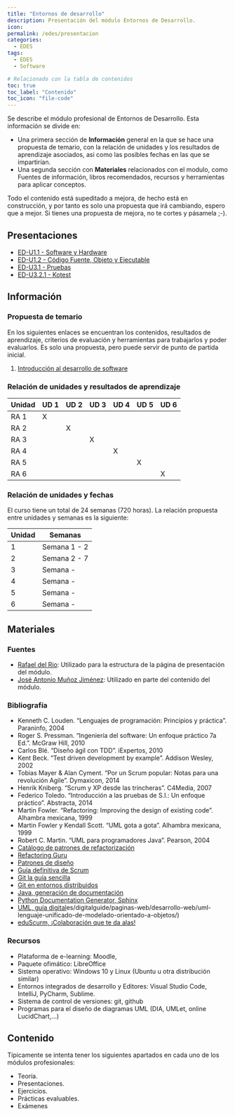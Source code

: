 ```yaml
---
title: "Entornos de desarrollo"
description: Presentación del módulo Entornos de Desarrollo.
icon: 
permalink: /edes/presentacion
categories:
  - EDES
tags:
  - EDES
  - Software

# Relacionado con la tabla de contenidos
toc: true
toc_label: "Contenido"
toc_icon: "file-code"
---
```



Se describe el módulo profesional de Entornos de Desarrollo. Esta información se divide en:

* Una primera sección de **Información** general en la que se hace una propuesta de temario, con la relación de unidades y los resultados de aprendizaje asociados, asi como las posibles fechas en las que se impartirían.
* Una segunda sección con **Materiales** relacionados con el modulo, como Fuentes de información, libros recomendados, recursos y herramientas para aplicar conceptos.

Todo el contenido está supeditado a mejora, de hecho está en construcción, y por tanto es solo una propuesta que irá cambiando, espero que a mejor. Si tienes una propuesta de mejora, no te cortes y pásamela ;-).

## Presentaciones

* [ED-U1.1 - Software y Hardware](https://revilofe.github.io/slides/section3-ed/ED-U1.1.-Software-Hardware.html)
* [ED-U1.2 - Código Fuente, Objeto y Ejecutable](https://revilofe.github.io/slides/section3-ed/ED-U1.2.-CodigoFuenteObjetoEjecutable.html)
* [ED-U3.1 - Pruebas](https://revilofe.github.io/slides/section3-ed/ED-U3.1.-Pruebas.html)
* [ED-U3.2.1 - Kotest](https://revilofe.github.io/slides/section3-ed/ED-U3.2.1.-Kotest.html)

## Información

### Propuesta de temario

En los siguientes enlaces se encuentran los contenidos, resultados de aprendizaje, criterios de evaluación y herramientas para trabajarlos y poder evaluarlos. Es solo una propuesta, pero puede servir de punto de partida inicial.

1. [Introducción al desarrollo de software](page-1/)


### Relación de unidades y resultados de aprendizaje

| Unidad | UD 1 | UD 2 | UD 3 | UD 4 | UD 5 | UD 6 |
| ------ | ---- | ---- | ---- | ---- | ---- | ---- |
| RA 1   | X    |      |      |      |      |      |
| RA 2   |      | X    |      |      |      |      |
| RA 3   |      |      |  X   |      |      |      |
| RA 4   |      |      |      |  X   |      |      |
| RA 5   |      |      |      |      |  X   |      |
| RA 6   |      |      |      |      |      | X    |

### Relación de unidades y fechas

El curso tiene un total de 24 semanas (720 horas). La relación propuesta entre unidades y semanas es la siguiente:

| Unidad | Semanas        |
| ------ | -------------- |
| 1      | Semana 1 - 2   |
| 2      | Semana 2 - 7   |
| 3      | Semana  -   |
| 4      | Semana  -  |
| 5      | Semana  -  |
| 6      | Semana  -  |

## Materiales

### Fuentes
- [Rafael del Rio](https://rafaeldelrio.github.io/): Utilizado para la estructura de la página de presentación del módulo.
- [José Antonio Muñoz Jiménez](https://github.com/jamj2000): Utilizado en parte del contenido del módulo.

### Bibliografía

* Kenneth C. Louden. “Lenguajes de programación: Principios y práctica”. Paraninfo, 2004
* Roger S. Pressman. “Ingeniería del software: Un enfoque práctico 7a Ed.”. McGraw Hill, 2010
* Carlos Blé. “Diseño ágil con TDD”. iExpertos, 2010
* Kent Beck. “Test driven development by example”. Addison Wesley, 2002
* Tobias Mayer & Alan Cyment. “Por un Scrum popular: Notas para una revolución Agile”. Dymaxicon, 2014
* Henrik Kniberg. “Scrum y XP desde las trincheras”. C4Media, 2007
* Federico Toledo. “Introducción a las pruebas de S.I.: Un enfoque práctico”. Abstracta, 2014
* Martin Fowler. “Refactoring: Improving the design of existing code”. Alhambra mexicana, 1999
* Martin Fowler y Kendall Scott. “UML gota a gota”. Alhambra mexicana, 1999
* Robert C. Martin. “UML para programadores Java”. Pearson, 2004
* [Catálogo de patrones de refactorización](https://refactoring.com/catalog/)
* [Refactoring Guru](https://refactoring.guru/)
* [Patrones de diseño](https://refactoring.guru/design-patterns)
* [Guía definitiva de Scrum](https://jeronimopalacios.com/scrum/)
* [Git la guía sencilla](http://rogerdudler.github.io/git-guide/index.es.html)
* [Git en entornos distribuidos](https://git-scm.com/book/es/v2/Git-en-entornos-distribuidos-Flujos-de-trabajo-distribuidos)
* [Java, generación de documentación](https://www.youtube.com/watch?v=hbmu-FH-BJY)
* [Python Documentation Generator, Sphinx](https://www.sphinx-doc.org/en/master/)
* [UML, guía digital](https://www.ionos)es/digitalguide/paginas-web/desarrollo-web/uml-lenguaje-unificado-de-modelado-orientado-a-objetos/)
* [eduScurm, ¡Colaboración que te da alas!](https://www.eduscrum.nl/es/)

### Recursos
* Plataforma de e-learning: Moodle,
* Paquete ofimático: LibreOffice
* Sistema operativo: Windows 10 y Linux (Ubuntu u otra distribución similar)
* Entornos integrados de desarrollo y Editores: Visual Studio Code, IntelliJ, PyCharm, Sublime.
* Sistema de control de versiones: git, github
* Programas para el diseño de diagramas UML (DIA, UMLet, online LucidChart,…)


## Contenido

Típicamente se intenta tener los siguientes apartados en cada uno de los módulos profesionales:

- Teoría.
- Presentaciones.
- Ejercicios.
- Prácticas evaluables.
- Exámenes
